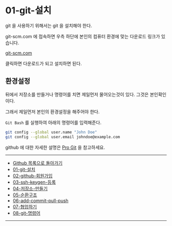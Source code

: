 # 01-git-설치

git 을 사용하기 위해서는 git 을 설치해야 한다.

git-scm.com 에 접속하면 우측 하단에 본인의 컴퓨터 환경에 맞는 다운로드 링크가 있습니다.

[git-scm.com](https://git-scm.com/)

클릭하면 다운로드가 되고 설치하면 된다.



## 환경설정

뒤에서 저장소를 만들거나 명령어를 치면 제일먼저 물어오는것이 있다. 그것은 본인확인이다.

그래서 제일먼저 본인의 환경설정을 해주어야 한다.

`Git Bash` 를 실행하여 아래의 명령어를 입력해준다.

```sh
git config --global user.name "John Doe"
git config --global user.email johndoe@example.com
```

github 에 대한 자세한 설명은 [Pro Git](https://git-scm.com/book/ko/v2) 을 참고하세요.

----

* [Github 목록으로 돌아가기](../README.md)
* [01-git-설치](01-git-설치.md)
* [02-github-회원가입](02-github-회원가입.md)
* [03-ssh-keygen-등록](03-ssh-keygen-등록.md)
* [04-저장소-만들기](04-저장소-만들기.md)
* [05-순환구조](05-순환구조.md)
* [06-add-commit-pull-push](06-add-commit-pull-push.md)
* [07-협업하기](07-협업하기.md)
* [08-git-명령어](08-git-명령어.md)

----